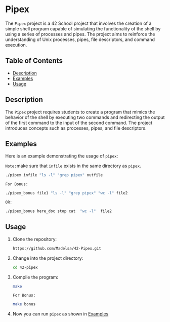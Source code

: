 # Pipex

The `Pipex` project is a 42 School project that involves the creation of a simple shell program capable of simulating the functionality of the shell by using a series of processes and pipes. The project aims to reinforce the understanding of Unix processes, pipes, file descriptors, and command execution.

## Table of Contents

- [Description](#description)
- [Examples](#examples)
- [Usage](#usage)

## Description

The `Pipex` project requires students to create a program that mimics the behavior of the shell by executing two commands and redirecting the output of the first command to the input of the second command. The project introduces concepts such as processes, pipes, and file descriptors.

## Examples

Here is an example demonstrating the usage of `pipex`:

`Note:`make sure that `infile` exists in the same directory as `pipex`.

  ```bash
  ./pipex infile "ls -l" "grep pipex" outfile
  ```
  `For Bonus:`
  ```bash
  ./pipex_bonus file1 "ls -l" "grep pipex" "wc -l" file2
  ```
  `OR:`
  ```bash
  ./pipex_bonus here_doc stop cat  "wc -l"  file2
  ```

## Usage

1. Clone the repository:

   ```bash
   https://github.com/Madelsa/42-Pipex.git
   ```
   
2. Change into the project directory:

   ```bash
   cd 42-pipex
   ```

3. Compile the program:

   ```bash
   make
   ```
   `For Bonus:`
   ```bash
   make bonus
   ```

4. Now you can run `pipex` as shown in [Examples](#examples)
